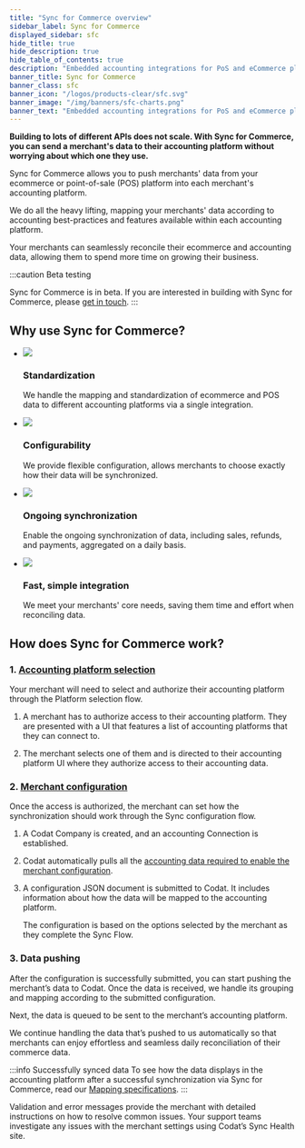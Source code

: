 ```yaml
---
title: "Sync for Commerce overview"
sidebar_label: Sync for Commerce
displayed_sidebar: sfc
hide_title: true
hide_description: true
hide_table_of_contents: true
description: "Embedded accounting integrations for PoS and eCommerce platforms."
banner_title: Sync for Commerce
banner_class: sfc
banner_icon: "/logos/products-clear/sfc.svg"
banner_image: "/img/banners/sfc-charts.png"
banner_text: "Embedded accounting integrations for PoS and eCommerce platforms."
---
```


<Head>
  <meta property="og:image" content="/img/codat_banner.png"/>
</Head>

**Building to lots of different APIs does not scale. With Sync for Commerce, you can send a merchant's data to their accounting platform without worrying about which one they use.**

Sync for Commerce allows you to push merchants' data from your ecommerce or point-of-sale (POS) platform into each merchant's accounting platform.

We do all the heavy lifting, mapping your merchants' data according to accounting best-practices and features available within each accounting platform.

Your merchants can seamlessly reconcile their ecommerce and accounting data, allowing them to spend more time on growing their business.

:::caution Beta testing

Sync for Commerce is in beta. If you are interested in building with Sync for Commerce, please [get in touch](mailto:sync-for-commerce@codat.io).
:::

## Why use Sync for Commerce?

<ul className="card-container col-2">
    <li className="card">
        <div class="header">
            <img src="/img/wp-icons/copy-feature-bullet.svg"
                class="mini-icon"/>
            <h3>Standardization</h3>
        </div>
        <p>
            We handle the mapping and standardization of ecommerce and POS data to different accounting platforms via a single integration.
        </p>
    </li>

<li className="card">
        <div class="header">
            <img src="/img/wp-icons/copy-feature-bullet.svg"
                class="mini-icon"/>
            <h3>Configurability</h3>
        </div>
        <p>
            We provide flexible configuration, allows merchants to choose exactly how their data will be synchronized.
        </p>
</li>

   <li className="card">
        <div class="header">
            <img src="/img/wp-icons/copy-feature-bullet.svg"
                class="mini-icon"/>
            <h3>Ongoing synchronization</h3>
        </div>
        <p>
           Enable the ongoing synchronization of data, including sales, refunds, and payments, aggregated on a daily basis.
        </p>
    </li>

   <li className="card">
        <div class="header">
            <img src="/img/wp-icons/copy-feature-bullet.svg"
                class="mini-icon"/>
            <h3>Fast, simple integration</h3>
        </div>
        <p>
           We meet your merchants' core needs, saving them time and effort when reconciling data.
        </p>
    </li>
</ul>

## How does Sync for Commerce work?

### 1. [Accounting platform selection](/sfc/build-with-sync-for-commerce/sync-platform-selection)

Your merchant will need to select and authorize their accounting platform through the Platform selection flow.

1. A merchant has to authorize access to their accounting platform. They are presented with a UI that features a list of accounting platforms that they can connect to.

2. The merchant selects one of them and is directed to their accounting platform UI where they authorize access to their accounting data.

### 2. [Merchant configuration](/sfc/build-with-sync-for-commerce/implementing-codats-no-code-merchant-configuration)

Once the access is authorized, the merchant can set how the synchronization should work through the Sync configuration flow.

1. A Codat Company is created, and an accounting Connection is established.
2. Codat automatically pulls all the [accounting data required to enable the merchant configuration](/sfc/build-with-sync-for-commerce/sync-for-commerce-prerequisites).
3. A configuration JSON document is submitted to Codat. It includes information about how the data will be mapped to the accounting platform.

   The configuration is based on the options selected by the merchant as they complete the Sync Flow.

### 3. Data pushing

After the configuration is successfully submitted, you can start pushing the merchant’s data to Codat. Once the data is received, we handle its grouping and mapping according to the submitted configuration.

Next, the data is queued to be sent to the merchant’s accounting platform.

We continue handling the data that’s pushed to us automatically so that merchants can enjoy effortless and seamless daily reconciliation of their commerce data.

:::info Successfully synced data
To see how the data displays in the accounting platform after a successful synchronization via Sync for Commerce, read our [Mapping specifications](/sfc/mapping-specifications/overview).
:::

Validation and error messages provide the merchant with detailed instructions on how to resolve common issues. Your support teams investigate any issues with the merchant settings using Codat’s Sync Health site.
